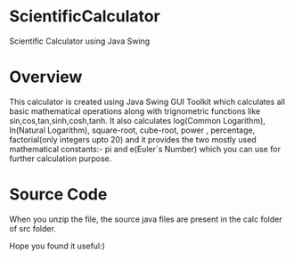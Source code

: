 # ScientificCalculator
Scientific Calculator using Java Swing
# Overview
This calculator is created using Java Swing GUI Toolkit which calculates all basic mathematical operations along with trignometric functions like sin,cos,tan,sinh,cosh,tanh.
It also calculates log(Common Logarithm), ln(Natural Logarithm), square-root, cube-root, power , percentage, factorial(only integers upto 20) and it provides the two mostly used
mathematical constants:- pi and e(Euler`s Number) which you can use for further calculation purpose.
# Source Code
When you unzip the file, the source java files are present in the calc folder of src folder.

Hope you found it useful:)
